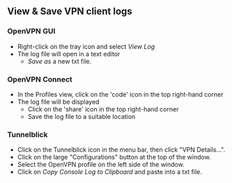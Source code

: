 ## View & Save VPN client logs
### OpenVPN GUI
- Right-click on the tray icon and select *View Log*
- The log file will open in a text editor
	- *Save as* a new txt file.
### OpenVPN Connect
- In the Profiles view, click on the 'code' icon in the top right-hand corner
- The log file will be displayed
	- Click on the 'share' icon in the top right-hand corner
	- Save the log file to a suitable location
### Tunnelblick
- Click on the Tunnelblick icon in the menu bar, then click "VPN Details…".
- Click on the large "Configurations" button at the top of the window.
- Select the OpenVPN profile on the left side of the window.
- Click on *Copy Console Log to Clipboard* and paste into a txt file.